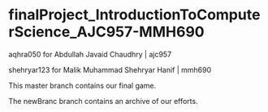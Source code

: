 # finalProject_IntroductionToComputerScience_AJC957-MMH690
aqhra050 for Abdullah Javaid Chaudhry | ajc957

shehryar123 for Malik Muhammad Shehryar Hanif | mmh690

This master branch contains our final game.

The newBranc branch contains an archive of our efforts.
